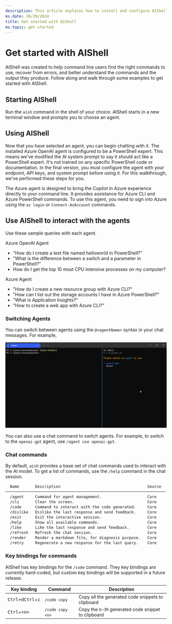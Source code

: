 ```yaml
---
description: This article explains how to install and configure AIShell, and get started chatting with an AI assistant.
ms.date: 10/29/2024
title: Get started with AIShell
ms.topic: get-started
---
```

# Get started with AIShell

AIShell was created to help command line users find the right commands to use, recover from errors,
and better understand the commands and the output they produce. Follow along and walk through some
examples to get started with AIShell.

## Starting AIShell

Run the `aish` command in the shell of your choice. AIShell starts in a new terminal window and
prompts you to choose an agent.

## Using AIShell

Now that you have selected an agent, you can begin chatting with it. The installed Azure OpenAI
agent is configured to be a PowerShell expert. This means we've modified the AI system prompt
to say it should act like a PowerShell expert. It's not trained on any specific PowerShell code or
documentation. In the final version, you must configure the agent with your endpoint, API keys,
and system prompt before using it. For this walkthrough, we've performed these steps for you.

The Azure agent is designed to bring the Copilot in Azure experience directly to your command line.
It provides assistance for Azure CLI and Azure PowerShell commands. To use this agent, you need to
sign into Azure using the `az login` or `Connect-AzAccount` commands.

## Use AIShell to interact with the agents

Use these sample queries with each agent.

Azure OpenAI Agent

- "How do I create a text file named helloworld in PowerShell?"
- "What is the difference between a switch and a parameter in PowerShell?"
- How do I get the top 10 most CPU intensive processes on my computer?

Azure Agent

- "How do I create a new resource group with Azure CLI?"
- "How can I list out the storage accounts I have in Azure PowerShell?"
- "What is Application Insights?"
- "How to create a web app with Azure CLI?"

### Switching Agents

You can switch between agents using the `@<agentName>` syntax in your chat messages. For example,

![An animation showing switching between two agents with the @ sign][01]

You can also use a chat command to switch agents. For example, to switch to the `openai-gpt` agent,
use `/agent use openai-gpt`.

### Chat commands

By default, `aish` provides a base set of chat commands used to interact with the AI model. To get a
list of commands, use the `/help` command in the chat session.

```
  Name       Description                                      Source
──────────────────────────────────────────────────────────────────────
  /agent     Command for agent management.                    Core
  /cls       Clear the screen.                                Core
  /code      Command to interact with the code generated.     Core
  /dislike   Dislike the last response and send feedback.     Core
  /exit      Exit the interactive session.                    Core
  /help      Show all available commands.                     Core
  /like      Like the last response and send feedback.        Core
  /refresh   Refresh the chat session.                        Core
  /render    Render a markdown file, for diagnosis purpose.   Core
  /retry     Regenerate a new response for the last query.    Core
```

### Key bindings for commands

AIShell has key bindings for the `/code` command. They key bindings are currently hard-coded, but
custom key bindings will be supported in a future release.

|                  Key binding                  |     Command      |                     Description                     |
| --------------------------------------------- | ---------------- | --------------------------------------------------- |
| <kbd>Ctrl+d</kbd><kbd>Ctrl</kbd>+<kbd>c</kbd> | `/code copy`     | Copy _all_ the generated code snippets to clipboard |
| <kbd>Ctrl</kbd>+<kbd>\<n\></kbd>              | `/code copy <n>` | Copy the _n-th_ generated code snippet to clipboard |

<!-- link references -->
[01]: media/SwitchingAgents.gif

